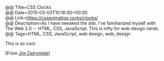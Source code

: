 @@ Title=CSS Clocks  
@@ Date=2015-03-03T10:16:00+00:00  
@@ Link=https://cssanimation.rocks/clocks/  
@@ Description=As I have tweaked the site, I've familiarized myself with The Web 2.0 -- HTML, CSS, JavaScript. This is nifty for web design nerds.  
@@ Tags=HTML, CSS, JavaScript, web design, web, design  

This is so cool.

[From [Jim Dalrymple][loopinsight]]

[loopinsight]: http://www.loopinsight.com/2015/03/03/css-clocks/